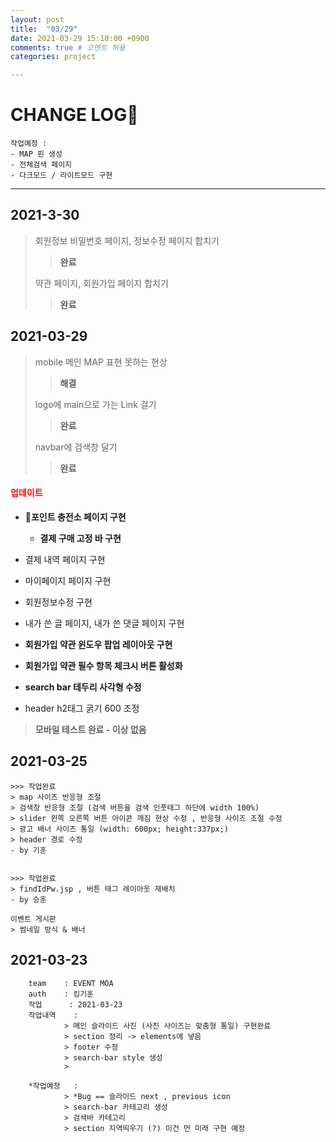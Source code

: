 ```yaml
---
layout: post
title:  "03/29"
date: 2021-03-29 15:10:00 +0900
comments: true # 코멘트 허용
categories: project

---
```




# CHANGE LOG🌱



```
작업예정 : 
- MAP 핀 생성
- 전체검색 페이지
- 다크모드 / 라이트모드 구현

```



---

## 2021-3-30

> 회원정보 비밀번호 페이지, 정보수정 페이지 합치기
>
> > **완료**
>
> 약관 페이지, 회원가입 페이지 합치기
>
> > **완료**





## 2021-03-29



> mobile 메인 MAP 표현 못하는 현상
>
> > **해결**
>
> logo에 main으로 가는 Link 걸기 
>
> > **완료**
>
> navbar에 검색창 달기
>
> > **완료**

#### <span style="color: red">**업데이트** </span>

- **💎포인트 충전소 페이지 구현**
  - **결제 구매 고정 바 구현**
- 결제 내역 페이지 구현

- 마이페이지 페이지 구현
- 회원정보수정 구현
- 내가 쓴 글 페이지, 내가 쓴 댓글 페이지 구현
- **회원가입 약관 윈도우 팝업 레이아웃 구현**
- **회원가입 약관 필수 항목 체크시 버튼 활성화**
- **search bar 테두리 사각형 수정**
- header h2태그 굵기 600 조정

> **모바일 테스트 완료 - 이상 없음**









## 2021-03-25

``` 
>>> 작업완료 
> map 사이즈 반응형 조절 
> 검색창 반응형 조절 (검색 버튼을 검색 인풋태그 하단에 width 100%)
> slider 왼쪽 오른쪽 버튼 아이콘 깨짐 현상 수정 , 반응형 사이즈 조절 수정
> 광고 배너 사이즈 통일 (width: 600px; height:337px;)
> header 경로 수정
- by 기훈


>>> 작업완료
> findIdPw.jsp , 버튼 태그 레이아웃 재배치 
- by 승훈

```



```
이벤트 게시판
> 썸네일 방식 & 배너 
```







## 2021-03-23

```
	team 	: EVENT MOA
	auth 	: 킹기훈 
	작업		: 2021-03-23
	작업내역	: 
			> 메인 슬라이드 사진 (사진 사이즈는 맞춤형 통일) 구현완료  
			> section 정리 -> elements에 넣음
			> footer 수정 
			> search-bar style 생성 	
			> 
			
    *작업예정	: 
    		> *Bug == 슬라이드 next , previous icon 
    		> search-bar 카테고리 생성
    		> 검색바 카테고리 
    		> section 지역띄우기 (?) 이건 먼 미래 구현 예정
```

